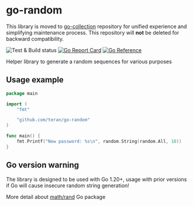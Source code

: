 # go-random

This library is moved to [go-collection](https://github.com/teran/go-collection)
repository for unified experience and simplifying maintenance process.
This repository will **not** be deleted for backward compatibility.

![Test & Build status](https://github.com/teran/go-random/actions/workflows/go.yml/badge.svg)
[![Go Report Card](https://goreportcard.com/badge/github.com/teran/go-random)](https://goreportcard.com/report/github.com/teran/go-random)
[![Go Reference](https://pkg.go.dev/badge/github.com/teran/go-random.svg)](https://pkg.go.dev/github.com/teran/go-random)

Helper library to generate a random sequences for various purposes

## Usage example

```go
package main

import (
    "fmt"

    "github.com/teran/go-random"
)

func main() {
    fmt.Printf("New password: %s\n", random.String(random.All, 10))
}
```

## Go version warning

The library is designed to be used with Go 1.20+, usage with prior versions
if Go will cause insecure random string generation!

More detail about [math/rand](https://pkg.go.dev/math/rand#Seed) Go package
